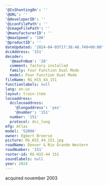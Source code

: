```yaml
---
'@IsShuntingOn': ''
'@URL': ''
'@developerID': ''
'@iconFilePath': ''
'@imageFilePath': ''
'@manufacturerID': ''
'@maxSpeed': '100'
'@productID': ''
dateUpdated: '2024-04-05T17:36:48.749+00:00'
dccAddress: '151'
decoder:
  '@maxFnNum': '28'
  comment: factory installed
  family: Four Function Dual Mode
  model: Four Function Dual Mode
fileName: RG_H15_44_151
functionlabels: null
lang: en-us
layout: train-item
locoaddress:
  dcclocoaddress:
    '@longaddress': 'yes'
    '@number': '151'
  number: '151'
  protocol: dcc_long
mfg: Atlas
model: '52086'
owner: Egbert Broerse
picture: RG_H15_44_151.jpg
roadName: Denver & Rio Grande Western
roadNumber: '151'
roster-id: RG H15-44 151
soundlabels: null
year: 2024
---
```

acquired november 2003
